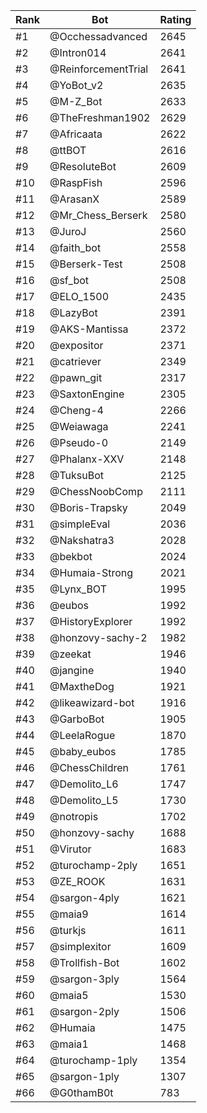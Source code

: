 Rank|Bot|Rating
---|---|---
#1|@Occhessadvanced|2645
#2|@Intron014|2641
#3|@ReinforcementTrial|2641
#4|@YoBot_v2|2635
#5|@M-Z_Bot|2633
#6|@TheFreshman1902|2629
#7|@Africaata|2622
#8|@ttBOT|2616
#9|@ResoluteBot|2609
#10|@RaspFish|2596
#11|@ArasanX|2589
#12|@Mr_Chess_Berserk|2580
#13|@JuroJ|2560
#14|@faith_bot|2558
#15|@Berserk-Test|2508
#16|@sf_bot|2508
#17|@ELO_1500|2435
#18|@LazyBot|2391
#19|@AKS-Mantissa|2372
#20|@expositor|2371
#21|@catriever|2349
#22|@pawn_git|2317
#23|@SaxtonEngine|2305
#24|@Cheng-4|2266
#25|@Weiawaga|2241
#26|@Pseudo-0|2149
#27|@Phalanx-XXV|2148
#28|@TuksuBot|2125
#29|@ChessNoobComp|2111
#30|@Boris-Trapsky|2049
#31|@simpleEval|2036
#32|@Nakshatra3|2028
#33|@bekbot|2024
#34|@Humaia-Strong|2021
#35|@Lynx_BOT|1995
#36|@eubos|1992
#37|@HistoryExplorer|1992
#38|@honzovy-sachy-2|1982
#39|@zeekat|1946
#40|@jangine|1940
#41|@MaxtheDog|1921
#42|@likeawizard-bot|1916
#43|@GarboBot|1905
#44|@LeelaRogue|1870
#45|@baby_eubos|1785
#46|@ChessChildren|1761
#47|@Demolito_L6|1747
#48|@Demolito_L5|1730
#49|@notropis|1702
#50|@honzovy-sachy|1688
#51|@Virutor|1683
#52|@turochamp-2ply|1651
#53|@ZE_ROOK|1631
#54|@sargon-4ply|1621
#55|@maia9|1614
#56|@turkjs|1611
#57|@simplexitor|1609
#58|@Trollfish-Bot|1602
#59|@sargon-3ply|1564
#60|@maia5|1530
#61|@sargon-2ply|1506
#62|@Humaia|1475
#63|@maia1|1468
#64|@turochamp-1ply|1354
#65|@sargon-1ply|1307
#66|@G0thamB0t|783
